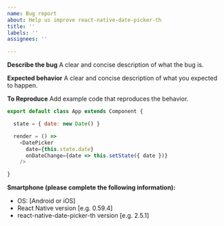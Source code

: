 ```yaml
---
name: Bug report
about: Help us improve react-native-date-picker-th
title: ''
labels: ''
assignees: ''

---
```


**Describe the bug**
A clear and concise description of what the bug is. 

**Expected behavior**
A clear and concise description of what you expected to happen.

**To Reproduce**
Add example code that reproduces the behavior. 
```javascript
export default class App extends Component {

  state = { date: new Date() }

  render = () =>
    <DatePicker
      date={this.state.date}
      onDateChange={date => this.setState({ date })}
    />

}
```

**Smartphone (please complete the following information):**
 - OS: [Android or iOS]
 - React Native version [e.g. 0.59.4]
 - react-native-date-picker-th version [e.g. 2.5.1]
